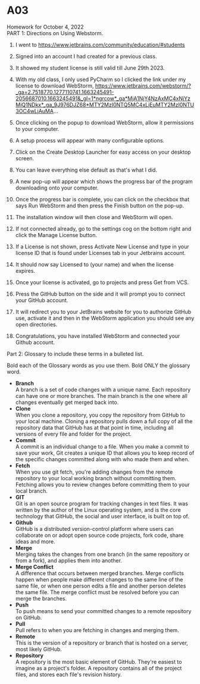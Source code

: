 # A03
Homework for October 4, 2022 <br>
PART 1: Directions on Using Webstorm.

1. I went to https://www.jetbrains.com/community/education/#students 

2. Signed into an account I had created for a previous class.

3. It showed my student license is still valid till June 29th 2023.

4. With my old class, I only used PyCharm so I clicked the link under my license to download WebStorm, https://www.jetbrains.com/webstorm/?_ga=2.7518770.1277110741.1663245491-2056687010.1663245491&_gl=1*ngrcow*_ga*MjA1NjY4NzAxMC4xNjYzMjQ1NDkx*_ga_9J976DJZ68*MTY2MzI0NTQ5MC4xLjEuMTY2MzI0NTU3OC4wLjAuMA...

5. Once clicking on the popup to download WebStorm, allow it permissions to your computer.

6. A setup process will appear with many configurable options.

7. Click on the Create Desktop Launcher for easy access on your desktop screen.

8. You can leave everything else default as that's what I did.

9. A new pop-up will appear which shows the progress bar of the program downloading onto your computer.

10. Once the progress bar is complete, you can click on the checkbox that says Run WebStorm and then press the Finish button on the pop-up.

11. The installation window will then close and WebStorm will open.

12. If not connected already, go to the settings cog on the bottom right and click the Manage License button.

13. If a License is not shown, press Activate New License and type in your license ID that is found under Licenses tab in your Jetbrains account.

14. It should now say Licensed to (your name) and when the license expires.

15. Once your license is activated, go to projects and press Get from VCS.

16. Press the GitHub button on the side and it will prompt you to connect your GitHub account.

17. It will redirect you to your JetBrains website for you to authorize GitHub use, activate it and then in the WebStorm application you should see any open directories.

18. Congratulations, you have installed WebStorm and connected your Github account. 
 

Part 2: Glossary to include these terms in a bulleted list.

Bold each of the Glossary words as you use them.  Bold ONLY the glossary word.

 -  **Branch**
    <br>A branch is a set of code changes with a unique name. Each repository can have one or more branches. The main branch is the one where all changes eventually get merged back into.
 -   **Clone**
     <br>When you clone a repository, you copy the repository from GitHub to your local machine. Cloning a repository pulls down a full copy of all the repository data that GitHub has at that point in time, including all versions of every file and folder for the project.
 -   **Commit**
    <br>A commit is an individual change to a file. When you make a commit to save your work, Git creates a unique ID that allows you to keep record of the specific changes committed along with who made them and when.
 -   **Fetch**
    <br>When you use git fetch, you're adding changes from the remote repository to your local working branch without committing them. Fetching allows you to review changes before committing them to your local branch.
 -   **GIT**
    <br>Git is an open source program for tracking changes in text files. It was written by the author of the Linux operating system, and is the core technology that GitHub, the social and user interface, is built on top of.
 -   **Github**
    <br>GitHub is a distributed version-control platform where users can collaborate on or adopt open source code projects, fork code, share ideas and more.
 -   **Merge**
    <br>Merging takes the changes from one branch (in the same repository or from a fork), and applies them into another. 
 -   **Merge Conflict**
    <br>A difference that occurs between merged branches. Merge conflicts happen when people make different changes to the same line of the same file, or when one person edits a file and another person deletes the same file. The merge conflict must be resolved before you can merge the branches.
 -   **Push**
    <br>To push means to send your committed changes to a remote repository on GitHub.
 -   **Pull**
    <br>Pull refers to when you are fetching in changes and merging them. 
 -   **Remote**
    <br>This is the version of a repository or branch that is hosted on a server, most likely GitHub.
 -   **Repository**
    <br>A repository is the most basic element of GitHub. They're easiest to imagine as a project's folder. A repository contains all of the project files, and stores each file's revision history.
